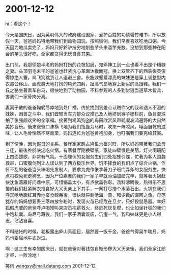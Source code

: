 # 2001-12-12

hi：看这个！

今天是国庆日，因为英明伟大的政府建设国家、爱护百姓的功绩罄竹难书，所以放假一天，爸爸妈妈特地带我们到动物园玩。按照惯例，我们早餐喜欢吃地瓜粥。今天因为地瓜卖完了，妈妈只好黔驴技穷地削些芋头来滥竽充数。没想到那些种在阳台的芋头很好吃，全家都贪得无厌自食其果。 

出门前，我那徐娘半老的妈妈打扮的花枝招展，鬼斧神工到一点也看不出是个糟糠之妻。头顶羽毛未丰的爸爸也赶紧洗心革面沐猴而冠，换上双管齐下的西装後英俊得惨绝人寰，鸡飞狗跳到让人退避三舍。东施效颦爱漂亮的妹妹更是穿上调整型内衣愚公移山，画虎类犬地打扮的艳光四射，趾高气昂地穿上新买的高跟鞋。我们一丘之貉坐著素车白马，很快地到了动物园，不料参观的人多到豺狼当道草木皆兵，害我们一家骨肉分离。 

妻离子散的爸爸鞠躬尽瘁地到处广播，终於找到到差点认贼作父的我和遇人不淑的妹妹，困兽之斗中，我们螳臂当车力排众议推己及人地挤到猴子栅栏前，鱼目混珠拍了张强颜欢笑的全家福。接著到鸡鸣狗盗的鸟园欣赏风声鹤唳哀鸿遍野的大自然美妙音乐。後来爸爸口沫横飞地为我们指鹿为马时，吹来一阵凉风，唾面自乾的滋味，让人毛骨悚然不寒而栗，妈妈连忙为爸爸黄袍加身，也叮嘱我们要克绍其裘。 

到了傍晚，因为假日的关系，餐厅家家鹊占鸠巢六畜兴旺，所以妈妈带著我们孟母三迁，最後终於决定吃火锅。有家餐厅刚换壁纸，家徒四壁很是美丽，灯火阑珊配上四面楚歌，非常有气氛。十面埋伏的女服务生们四处招蜂引蝶，忙著为客人围魏救赵，口蜜腹剑到让人误认到了西方极乐世界。饥不择食的我们点了综合火锅，作怀不乱的爸爸当头棒喝先发制人，要求为虎作伥拿著刀子班门弄斧的女服务生，快点将狡兔死走狗烹，因为尸位素餐的我们一家子早就添油加醋完毕，就等著火锅赶快沈鱼落雁好问鼎中原，可惜锅盖太小，有点欲盖弥彰。汤料沸腾後，热得乐不思蜀的我们赶紧解衣推食好大义灭亲上下其手，一网打尽捞个水落石出。火锅在我们呼天呛地面红耳赤地蚕食鲸吞後，很快就只剩沧海一粟，和少数的漏网之鱼。母范犹存的妈妈想要丢三落四放冬粉时，发现火苗已经危在旦夕，只好投鼠忌器。幸好狐假虎威的爸爸呼卢喝雉叫来店员抱薪救火，终於死灰复燃，也让如坐针毯的我们中饱私囊。鸟尽弓藏後，我们一家子酒囊饭袋，沆瀣一气，我和妹妹更是小人得志，沾沾自喜。 

不料结帐的时候，老板露出庐山真面目，居然要一饭千金，爸爸气得吴牛喘月，妈妈也委屈地牛衣对泣。 

啊！这三生有幸的国庆日，就在爸爸对著钱包自惭形秽大义灭亲後，我们全家江郎才尽，一败涂地！

笑雨 wangxy@mail.datang.com 2001-12-12
